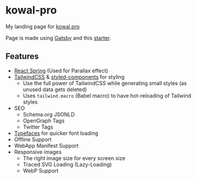 # kowal-pro

My landing page for [kowal.pro](http://kowal.pro)

Page is made using [Gatsby](https://www.gatsbyjs.org/) and this [starter](https://www.lekoarts.de/en/blog/gatsby-starter-portfolio-cara).

## Features

- [React Spring](https://github.com/drcmda/react-spring) (Used for Parallax effect)
- [TailwindCSS](https://tailwindcss.com/) & [styled-components](https://www.styled-components.com/) for styling
  - Use the full power of TailwindCSS while generating small styles (as unused data gets deleted)
  - Uses `tailwind.macro` (Babel macro) to have hot-reloading of Tailwind styles
- SEO
  - Schema.org JSONLD
  - OpenGraph Tags
  - Twitter Tags
- [Typefaces](https://github.com/KyleAMathews/typefaces) for quicker font loading
- Offline Support
- WebApp Manifest Support
- Responsive images
  - The right image size for every screen size
  - Traced SVG Loading (Lazy-Loading)
  - WebP Support
